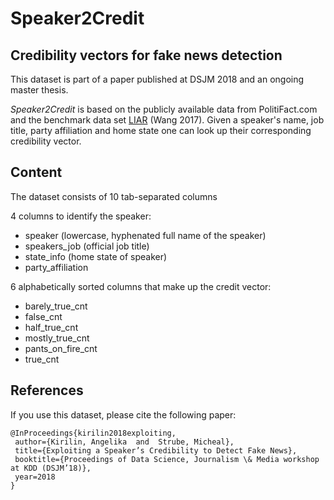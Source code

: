 # Speaker2Credit 

## Credibility vectors for fake news detection

This dataset is part of a paper published at DSJM 2018 and an ongoing master thesis.

*Speaker2Credit* is based on the publicly available data from PolitiFact.com and the benchmark data set [LIAR](https://www.cs.ucsb.edu/~william/data/liar_dataset.zip) (Wang 2017).
Given a speaker's name, job title, party affiliation and home state one can look up their corresponding credibility vector.

## Content

The dataset consists of 10 tab-separated columns

4 columns to identify the speaker:
* speaker	(lowercase, hyphenated full name of the speaker)
* speakers_job	(official job title)
* state_info (home state of speaker)
* party_affiliation

6 alphabetically sorted columns that make up the credit vector:
* barely_true_cnt	
* false_cnt	
* half_true_cnt	
* mostly_true_cnt	
* pants_on_fire_cnt	
* true_cnt


## References

If you use this dataset, please cite the following paper:

``` 
@InProceedings{kirilin2018exploiting,
 author={Kirilin, Angelika  and  Strube, Micheal},
 title={Exploiting a Speaker’s Credibility to Detect Fake News},
 booktitle={Proceedings of Data Science, Journalism \& Media workshop at KDD (DSJM’18)},
 year=2018
}
```
